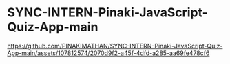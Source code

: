 # SYNC-INTERN-Pinaki-JavaScript-Quiz-App-main

https://github.com/PINAKIMATHAN/SYNC-INTERN-Pinaki-JavaScript-Quiz-App-main/assets/107812574/2070d9f2-a45f-4dfd-a285-aa69fe478cf6


